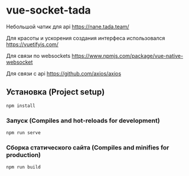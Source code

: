# vue-socket-tada
 Небольшой чатик для api https://nane.tada.team/

 Для красоты и ускорения создания интерфеса использовался https://vuetifyjs.com/

 Для связи по websockets https://www.npmjs.com/package/vue-native-websocket

 Для связи с api https://github.com/axios/axios

## Установка (Project setup)
```
npm install
```

### Запуск (Compiles and hot-reloads for development)
```
npm run serve
```

### Сборка статического сайта (Compiles and minifies for production)
```
npm run build
```
